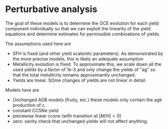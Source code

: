 # Perturbative analysis

The goal of these models is to determine the GCE evolution for each yield component individually so that we can exploit the linearity of the yield equations and determine estimates for permissible combinations of yields.

The assumptions used here are 
- SFH is fixed (and other yield scale/etc parameters). As demonstrated by the more precise models, this is likely an adequate assumption
- Metallicity evolution is fixed. To approximate this, we scale down all the used yields by a factor of 1e-3 and only change the yields of "ag" so that the total metallicity remains approximantly unchanged. 
- Yields are linear. SOme changes of yields are not linear in detail.



Models here are
- Unchanged AGB models (fruity, etc.) these models only contain the agb production of c
- constant CCSNe yield
- piecewise linear ccsne (with transition at $[M/H] = 0$)
- zero: sanity check that unchanged yields will not affect anything.

